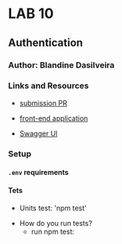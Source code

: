 # LAB 10

##  Authentication

### Author: Blandine Dasilveira

### Links and Resources

- [submission PR](https://github.com/blandine-401javascript/lab-10/pull/1)

- [front-end application](https://blandine-401-lab-10.herokuapp.com/)

- [Swagger UI](https://blandine-401-lab-10.herokuapp.com/api-docs)
### Setup

#### `.env` requirements


#### Tets

* Units test: 'npm test'


- How do you run tests?
  - run npm test: 

 